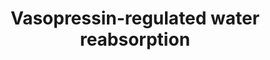 ---
annotations:
- id: PW:0000491
  parent: regulatory pathway
  type: Pathway Ontology
  value: vasopressin signaling pathway
- id: CL:1001431
  parent: animal cell
  type: Cell Type Ontology
  value: kidney collecting duct principal cell
- id: CL:1000497
  parent: animal cell
  type: Cell Type Ontology
  value: kidney cell
- id: PW:0000419
  parent: regulatory pathway
  type: Pathway Ontology
  value: water transport pathway
authors:
- Khanspers
- Eweitz
- Egonw
citedin: ''
communities:
- ONTOX
description: This pathway describes Vasopressin-regulated water reabsorption from
  the kidney tubules of the nephrons back into the circulation. Vasopressin, antidiuretic
  hormone (ADH), is a peptide hormone produced in neurons of the hypothalamus in response
  to changes in response to extracellular fluid hypertonicity (hyperosmolality), and
  is secreted into the circulation. When it reaches the kidney, it binds to Vasopressin
  2 receptors, triggering an intracellular signaling cascade that ultimately leads
  to aquaporin 2 (AQP2) vesicles inserted in the apical membrane. This increases the
  water permeability of the membrane. An osmotic gradient then drives water transport
  from the collecting duct through AQP2, and water exits the cell on the basolateral
  side, and back into the circulation.  This description was adapted from [Wikipedia](https://en.wikipedia.org/wiki/Vasopressin)
  and [KEGG](https://www.genome.jp/entry/pathway+map04962).  This pathway was modeled
  from [KEGG](https://www.genome.jp/entry/pathway+map04962).
last-edited: 2025-05-22
ndex: 8efd76e4-5c74-11ec-b3be-0ac135e8bacf
organisms:
- Homo sapiens
redirect_from:
- /index.php/Pathway:WP5085
- /instance/WP5085
- /instance/WP5085_r139119
revision: r139119
schema-jsonld:
- '@context': https://schema.org/
  '@id': https://wikipathways.github.io/pathways/WP5085.html
  '@type': Dataset
  creator:
    '@type': Organization
    name: WikiPathways
  description: This pathway describes Vasopressin-regulated water reabsorption from
    the kidney tubules of the nephrons back into the circulation. Vasopressin, antidiuretic
    hormone (ADH), is a peptide hormone produced in neurons of the hypothalamus in
    response to changes in response to extracellular fluid hypertonicity (hyperosmolality),
    and is secreted into the circulation. When it reaches the kidney, it binds to
    Vasopressin 2 receptors, triggering an intracellular signaling cascade that ultimately
    leads to aquaporin 2 (AQP2) vesicles inserted in the apical membrane. This increases
    the water permeability of the membrane. An osmotic gradient then drives water
    transport from the collecting duct through AQP2, and water exits the cell on the
    basolateral side, and back into the circulation.  This description was adapted
    from [Wikipedia](https://en.wikipedia.org/wiki/Vasopressin) and [KEGG](https://www.genome.jp/entry/pathway+map04962).  This
    pathway was modeled from [KEGG](https://www.genome.jp/entry/pathway+map04962).
  keywords:
  - ADCY3
  - ADCY6
  - ADCY9
  - AQP2
  - AQP3
  - AQP4
  - ARHGDIA
  - ARHGDIB
  - ARHGDIG
  - AVP
  - AVPR2
  - CREB1
  - CREB3
  - CREB3L1
  - CREB3L2
  - CREB3L3
  - CREB3L4
  - CREB5
  - DCTN1
  - DCTN2
  - DCTN4
  - DCTN5
  - DCTN6
  - DYNC1H1
  - DYNC1I1
  - DYNC1I2
  - DYNC1LI1
  - DYNC1LI2
  - DYNC2H1
  - DYNC2LI1
  - DYNLL1
  - DYNLL2
  - GNAS
  - NSF
  - PRKACA
  - PRKACB
  - PRKACG
  - RAB11A
  - RAB11B
  - RAB5A
  - RAB5B
  - RAB5C
  - STX4
  - VAMP2
  - Water
  - cAMP
  license: CC0
  name: Vasopressin-regulated water reabsorption
seo: CreativeWork
title: Vasopressin-regulated water reabsorption
wpid: WP5085
---